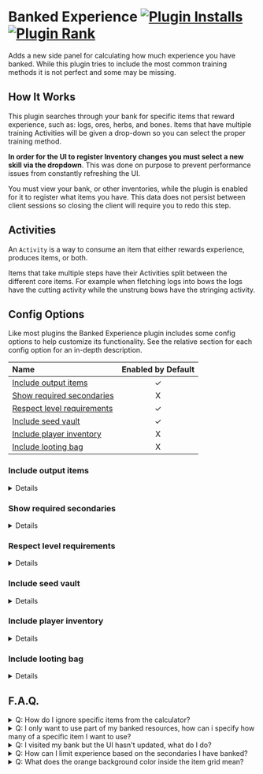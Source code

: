 # Banked Experience [![Plugin Installs](http://img.shields.io/endpoint?url=https://i.pluginhub.info/shields/installs/plugin/banked-experience)](https://runelite.net/plugin-hub/TheStonedTurtle) [![Plugin Rank](http://img.shields.io/endpoint?url=https://i.pluginhub.info/shields/rank/plugin/banked-experience)](https://runelite.net/plugin-hub)
Adds a new side panel for calculating how much experience you have banked. While this plugin tries to include the most
common training methods it is not perfect and some may be missing. 


## How It Works
This plugin searches through your bank for specific items that reward experience, such as: logs, ores, herbs, and bones.
Items that have multiple training Activities will be given a drop-down so you can select the proper training method.

**In order for the UI to register Inventory changes you must select a new skill via the dropdown**.
This was done on purpose to prevent performance issues from constantly refreshing the UI.

You must view your bank, or other inventories, while the plugin is enabled for it to register what items you have.
This data does not persist between client sessions so closing the client will require you to redo this step.


## Activities
An `Activity` is a way to consume an item that either rewards experience, produces items, or both. 

Items that take multiple steps have their Activities split between the different core items. For example when fletching logs into bows the logs have the cutting activity while the unstrung bows have the stringing activity. 


## Config Options
Like most plugins the Banked Experience plugin includes some config options to help customize its functionality.
See the relative section for each config option for an in-depth description.

| Name 														| Enabled by Default|
| :--- 														| :-----: |
| [Include output items](#include-output-items)				| &check; |
| [Show required secondaries](#show-required-secondaries)	| X |
| [Respect level requirements](#respect-level-requirements)	| &check; |
| [Include seed vault](#include-seed-vault)					| &check; |
| [Include player inventory](#include-player-inventory)		| X |
| [Include looting bag](#include-looting-bag)				| X |


### Include output items
<details>
<p>
<summary>Details</summary>

This option is **Enabled** by default.

Some Activities produce items that reward experience, such as converting logs into unstrung bows. This config option controls
whether or not the plugin will include the items Activities produce are included in the quantity of items banked.

For example, you have 100 yew logs and 100 yew longbows (u) and you are converting the yew logs to more yew longbows (u).
With the option enabled you would see 200 yew longbows (100 from logs 100 from bank), with it disabled you would just see 100 (from bank)
</p>
</details>

### Show required secondaries
<details>
<summary>Details</summary>
<p>

This option is **Disabled** by default

Some activities require additional items to complete the activity, such as making potions. While this plugin does not support
limiting experience based on required secondaries it can calculate how many you will need for the activity.

When enabled a new UI section will be added that displays how many secondaries are required, when disabled this section is hidden.
</p>
</details>

### Respect level requirements
<details>
<summary>Details</summary>
<p>

This option is **Enabled** by default

Most activities require a specific level in order to be completed. When this option is enabled activities which you lack
the required level for will be excluded from the list, when disabled all activities will be available regardless of your current level.

**Level limitation is based off current level and does not account for levels gained from other banked experience**
</p>
</details>

### Include seed vault
<details>
<summary>Details</summary>
<p>

This option is **Enabled** by default

Controls whether the items stored inside the Seed Vault (located inside the Farming Guild) will be included in the calculations.
This requires visiting the seed vault during your client session.
</p>
</details>

### Include player inventory
<details>
<summary>Details</summary>
<p>

This option is **Disabled** by default.

**It is highly recommend to keep this option disabled as the Inventory changes frequently. This feature was added for UIM who don't have a bank**

Controls whether the items inside your Inventory will be included in the calculations. 
</p>
</details>

### Include looting bag
<details>
<summary>Details</summary>
<p>

This option is **Disabled** by default

Controls whether the items stored inside your Looting Bag will be included in the calculations.
This feature requires checking your looting bag, using items on it or picking up items while its opened does not work.
</p>
</details>


## F.A.Q.
<details>
  <summary>Q: How do I ignore specific items from the calculator?</summary>
  <p>

You can right-click items inside the grid to Ignore/Include them. Ignored items will have a red background color.
  </p>
</details>

<details>
  <summary>Q: I only want to use part of my banked resources, how can i specify how many of a specific item I want to use?</summary>
  <p>

To limit the amount of a specific items you should withdraw all but the amount you want to calculate from your bank. Items in your inventory are not included in the calculations by default
  </p>
</details>

<details>
  <summary>Q: I visited my bank but the UI hasn't updated, what do I do?</summary>
  <p>

The UI does not automatically update when your bank content changes, you must change skills for the updates to be applied or click the Refresh Button underneath the item grid. This was done intentionally to minimize performance issues from constantly refreshing the UI.
  </p>
</details>

<details>
  <summary>Q: How can I limit experience based on the secondaries I have banked?</summary>
  <p>

This is not currently possible. Some secondaries, like coal, are split between multiple activities which would require a prioritization system that I'm not sure how to implement.  
  </p>
</details>

<details>
  <summary>Q: What does the orange background color inside the item grid mean?</summary>
  <p>

This means the current selected activity is RNG based and may affect the accuracy of the calculations. 
  </p>
</details>
